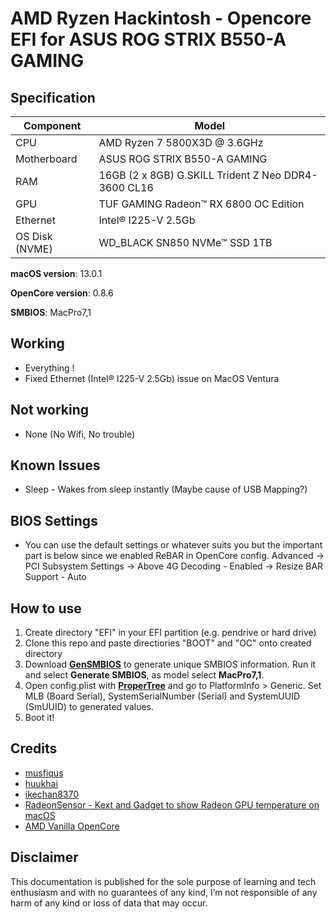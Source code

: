 # AMD Ryzen Hackintosh - Opencore EFI for ASUS ROG STRIX B550-A GAMING

## Specification
| **Component** | **Model** |
| ------------- | --------- |
| CPU | AMD Ryzen 7 5800X3D @ 3.6GHz |
| Motherboard | ASUS ROG STRIX B550-A GAMING |
| RAM | 16GB (2 x 8GB) G.SKILL Trident Z Neo DDR4-3600 CL16 |
| GPU | TUF GAMING Radeon™ RX 6800 OC Edition |
| Ethernet | Intel® I225-V 2.5Gb |
| OS Disk (NVME) | WD_BLACK SN850 NVMe™ SSD 1TB |

**macOS version**: 13.0.1

**OpenCore version**: 0.8.6

**SMBIOS**:  MacPro7,1

## Working
- Everything !
- Fixed Ethernet (Intel® I225-V 2.5Gb) issue on MacOS Ventura

## Not working
 - None (No Wifi, No trouble)

## Known Issues
 - Sleep - Wakes from sleep instantly (Maybe cause of USB Mapping?)

## BIOS Settings
 - You can use the default settings or whatever suits you but the important part is below since we enabled ReBAR in OpenCore config.
   Advanced
   -> PCI Subsystem Settings
      -> Above 4G Decoding  - Enabled
      -> Resize BAR Support - Auto

## How to use
  1. Create directory "EFI" in your EFI partition (e.g. pendrive or hard drive)
  2. Clone this repo and paste directiories "BOOT" and "OC" onto created directory
  3. Download [**GenSMBIOS**](https://github.com/corpnewt/GenSMBIOS) to generate unique SMBIOS information. Run it and select **Generate SMBIOS**, as model select **MacPro7,1**.
  4. Open config.plist with [**ProperTree**](https://github.com/corpnewt/ProperTree) and go to PlatformInfo > Generic. Set MLB (Board Serial), SystemSerialNumber (Serial) and SystemUUID (SmUUID) to generated values.
  5. Boot it!  

## Credits

 * [musfiqus](https://github.com/musfiqus/hackintosh-ROG-STRIX-B550A)
 * [huukhai](https://github.com/huukhai/hackintosh-rog-b550i)
 * [ikechan8370](https://github.com/ikechan8370/Asus-B550A-Opencore-EFI.git)
 * [RadeonSensor - Kext and Gadget to show Radeon GPU temperature on macOS](https://github.com/aluveitie/RadeonSensor)
 * [AMD Vanilla OpenCore](https://github.com/AMD-OSX/AMD_Vanilla)

## Disclaimer

This documentation is published for the sole purpose of learning and tech enthusiasm and with no guarantees of any kind, I’m not responsible of any harm of any kind or loss of data that may occur.

